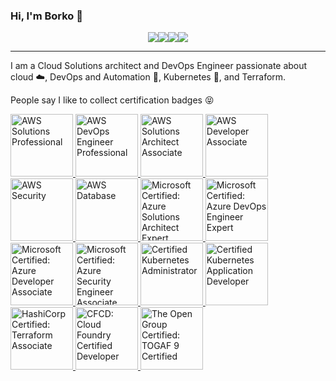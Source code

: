 ### Hi, I'm Borko 👋
<p align="center"><img src="https://img.shields.io/static/v1?style=for-the-badge&logo=microsoft-azure&logoColor=white&label=&message=Azure&color=blue"><img src="https://img.shields.io/static/v1?style=for-the-badge&color=orange&logo=amazon-aws&logoColor=white&label=&message=AWS"><img src="https://img.shields.io/static/v1?style=for-the-badge&logo=terraform&label=&message=Terraform&color=blueviolet"><img src="https://img.shields.io/static/v1?style=for-the-badge&logo=kubernetes&logoColor=white&label=&message=kubernetes"></p>

___

I am a Cloud Solutions architect and DevOps Engineer passionate about cloud :cloud:, DevOps and Automation :rocket:, Kubernetes :ship:, and Terraform.

People say I like to collect certification badges :stuck_out_tongue_closed_eyes:

<a href="https://www.certmetrics.com/amazon/public/badge.aspx?i=4&t=c&d=2019-06-26&ci=AWS00210157">
<img class="icon-image" height="100" src="https://www.b3o.ca/assets/images/aws-sap-icon.png" alt="AWS Solutions Professional" />    
</a>
<a href="https://www.certmetrics.com/amazon/public/badge.aspx?i=5&t=c&d=2019-10-17&ci=AWS00210157">
<img class="icon-image" height="100" src="https://www.b3o.ca/assets/images/aws-dop-icon.png" alt="AWS DevOps Engineer Professional" />    
</a>
<a href="https://www.certmetrics.com/amazon/public/badge.aspx?i=1&t=c&d=2016-10-07&ci=AWS00210157">
<img class="icon-image" height="100" src="https://www.b3o.ca/assets/images/aws-saa-icon.png" alt="AWS Solutions Architect Associate" />
</a>
<a href="https://www.certmetrics.com/amazon/public/badge.aspx?i=2&t=c&d=2019-03-28&ci=AWS00210157">
<img class="icon-image" height="100" src="https://www.b3o.ca/assets/images/aws-dev-icon.png" alt="AWS Developer Associate" />
 </a>
<a href="https://www.certmetrics.com/amazon/public/badge.aspx?i=7&t=c&d=2019-08-06&ci=AWS00210157">
<img class="icon-image" height="100" src="https://www.b3o.ca/assets/images/aws-security-icon.png" alt="AWS Security" />
</a>
<a href="https://www.certmetrics.com/amazon/public/badge.aspx?i=12&t=c&d=2019-11-25&ci=AWS01260907">
<img class="icon-image" height="100" src="https://www.b3o.ca/assets/images/aws-dbs-icon.png" alt="AWS Database" />
</a>
<a href="https://www.youracclaim.com/badges/2dcd6a6f-70b0-44e3-9b27-8dd4d38a468e/public_url">
<img class="icon-image" height="100" src="https://www.b3o.ca/assets/images/azure-solutions-architect-expert-600x600.png" alt="Microsoft Certified: Azure Solutions Architect Expert" />
</a>
<a href="https://www.youracclaim.com/badges/1d0875b2-6577-46aa-a9ae-07d702000206/public_url">
<img class="icon-image" height="100" src="https://www.b3o.ca/assets/images/azure-devops-engineer-expert-600x600.png" alt="Microsoft Certified: Azure DevOps Engineer Expert" />
</a>
<a href="https://www.youracclaim.com/badges/ae926507-f87e-4d7b-ad0d-cc15b2daeb3f/public_url">
<img class="icon-image" height="100" src="https://www.b3o.ca/assets/images/azure-developer-associate-600x600.png" alt="Microsoft Certified: Azure Developer Associate" />
</a>
<a href="https://www.youracclaim.com/badges/d7ee83d2-aac8-4bc6-80c5-9887b2494582/public_url">
<img class="icon-image" height="100" src="https://www.b3o.ca/assets/images/azure-security-engineer-associate600x600.png" alt="Microsoft Certified: Azure Security Engineer Associate" />
</a>
<a href="https://www.youracclaim.com/badges/e9162af8-5109-4e1a-a2aa-59884932c671/public_url">
<img class="icon-image" height="100" src="https://www.b3o.ca/assets/images/logo_cka_whitetext.png" alt="Certified Kubernetes Administrator" />
</a>
<a href="https://www.youracclaim.com/badges/37045358-70c5-4fd0-b3e0-f60ef31e35e2/public_url">
<img class="icon-image" height="100" src="https://www.b3o.ca/assets/images/kubernetes-ckad-color.png" alt="Certified Kubernetes Application Developer" />
</a>
<a href="https://www.youracclaim.com/badges/bb30f487-45d2-4dd3-9ef4-4e03e65e0201/public_url">
<img class="icon-image" height="100" src="https://www.b3o.ca/assets/images/Terraform-Associate-Badge.png" alt="HashiCorp Certified: Terraform Associate" />
</a>
<a href="https://www.youracclaim.com/badges/e8dd45c6-4463-458c-8209-2a7b6a7bae77/public_url">
<img class="icon-image" height="100" src="https://www.b3o.ca/assets/images/cfcd-icon.png" alt="CFCD: Cloud Foundry Certified Developer" />
</a>
<a href="https://www.youracclaim.com/badges/f7f0e102-3ad0-4ef4-918e-785e4bc80c17/public_url">
<img class="icon-image" height="100" src="https://www.b3o.ca/assets/images/togaf-icon.png" alt="The Open Group Certified: TOGAF 9 Certified" />
</a>

<!--
**borkod/borkod** is a ✨ _special_ ✨ repository because its `README.md` (this file) appears on your GitHub profile.

Here are some ideas to get you started:

- 🔭 I’m currently working on ...
- 🌱 I’m currently learning ...
- 👯 I’m looking to collaborate on ...
- 🤔 I’m looking for help with ...
- 💬 Ask me about ...
- 📫 How to reach me: ...
- 😄 Pronouns: ...
- ⚡ Fun fact: ...
-->
